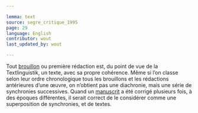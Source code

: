 ```yaml
---

lemma: text
source: segre_critique_1995
page: 29
language: English
contributor: wout
last_updated_by: wout

---
```


Tout [brouillon](draft.html) ou première rédaction est, du point de vue de la Textlinguistik, un texte, avec sa propre cohérence. Même si l’on classe selon leur ordre chronologique tous les brouillons et les rédactions antérieures d’une œuvre, on n’obtient pas une diachronie, mais une série de synchronies successives. Quand un [manuscrit](manuscript.html) a été corrigé plusieurs fois, à des époques différentes, il serait correct de le considérer comme une superposition de synchronies, et de textes.
